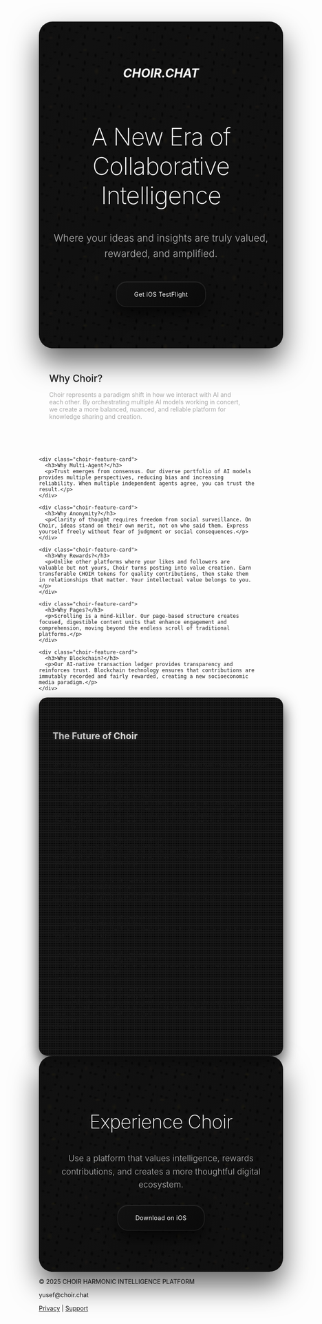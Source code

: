 <div class="page-section">
  <div class="choir-hero-section">
    <i><h1>CHOIR.CHAT</h1></i>
    <h2>A New Era of Collaborative Intelligence</h2>
    <p class="choir-tagline">Where your ideas and insights are truly valued, rewarded, and amplified.</p>
    <div class="choir-cta-buttons">
      <a href="https://testflight.apple.com/join/bDv6gSEB" class="choir-cta-button choir-primary">Get iOS TestFlight</a>
    </div>
  </div>
</div>

<div class="page-section">
  <div class="choir-features-grid">
    <div class="choir-feature-card">
      <h3>Why Choir?</h3>
      <p>Choir represents a paradigm shift in how we interact with AI and each other. By orchestrating multiple AI models working in concert, we create a more balanced, nuanced, and reliable platform for knowledge sharing and creation.</p>
    </div>

    <div class="choir-feature-card">
      <h3>Why Multi-Agent?</h3>
      <p>Trust emerges from consensus. Our diverse portfolio of AI models provides multiple perspectives, reducing bias and increasing reliability. When multiple independent agents agree, you can trust the result.</p>
    </div>

    <div class="choir-feature-card">
      <h3>Why Anonymity?</h3>
      <p>Clarity of thought requires freedom from social surveillance. On Choir, ideas stand on their own merit, not on who said them. Express yourself freely without fear of judgment or social consequences.</p>
    </div>

    <div class="choir-feature-card">
      <h3>Why Rewards?</h3>
      <p>Unlike other platforms where your likes and followers are valuable but not yours, Choir turns posting into value creation. Earn transferable CHOIR tokens for quality contributions, then stake them in relationships that matter. Your intellectual value belongs to you.</p>
    </div>

    <div class="choir-feature-card">
      <h3>Why Pages?</h3>
      <p>Scrolling is a mind-killer. Our page-based structure creates focused, digestible content units that enhance engagement and comprehension, moving beyond the endless scroll of traditional platforms.</p>
    </div>

    <div class="choir-feature-card">
      <h3>Why Blockchain?</h3>
      <p>Our AI-native transaction ledger provides transparency and reinforces trust. Blockchain technology ensures that contributions are immutably recorded and fairly rewarded, creating a new socioeconomic media paradigm.</p>
    </div>
  </div>
</div>

<div class="page-section">
  <div class="choir-future-section">
    <h2>The Future of Choir</h2>
    <p>We're building a dynamic, collaborative platform that will continue to evolve with these exciting features:</p>

    <div class="choir-future-features">
      <div class="choir-future-feature">
        <h4>Relationship Staking</h4>
        <p>Invest your earned CHOIR tokens directly into meaningful connections. Stake tokens to respond to someone's idea—they can engage and lock tokens into a shared relationship, or ignore you and keep them. Real skin in the game for quality discourse.</p>
      </div>

      <div class="choir-future-feature">
        <h4>Multiparty Relationships</h4>
        <p>Form groups with shared token pools. Members can exit unilaterally, taking their share, creating dynamic communities with real economic alignment.</p>
      </div>

      <div class="choir-future-feature">
        <h4>Multimodality</h4>
        <p>Voice, image, and eventually video input/output will create more natural and versatile human-AI interactions.</p>
      </div>

      <div class="choir-future-feature">
        <h4>Local Embeddings</h4>
        <p>Enhanced contextual understanding through localized knowledge representation.</p>
      </div>

      <div class="choir-future-feature">
        <h4>Per-User Memory</h4>
        <p>Personalized experiences that remember your preferences and past interactions.</p>
      </div>

      <div class="choir-future-feature">
        <h4>Like Minds Discovery</h4>
        <p>AI identifies intellectual compatibility through citation patterns and conversation quality, introducing you to kindred spirits based on merit, not metrics.</p>
      </div>
    </div>
  </div>
</div>

<div class="page-section">
  <div class="choir-cta-section">
    <h2>Experience Choir</h2>
    <p>Use a platform that values intelligence, rewards contributions, and creates a more thoughtful digital ecosystem.</p>
    <div class="choir-cta-buttons">
      <a href="https://testflight.apple.com/join/bDv6gSEB" class="choir-cta-button choir-primary">Download on iOS</a>
    </div>
  </div>

  <!-- Footer at bottom of last page -->
  <footer class="page-footer">
    <p class="copyright">© 2025 CHOIR HARMONIC INTELLIGENCE PLATFORM</p>
    <p>yusef@choir.chat</p>
    <div class="footer-links">
      <a href="/privacy" class="footer-link">Privacy</a>
      <span class="footer-divider">|</span>
      <a href="/support" class="footer-link">Support</a>
    </div>
  </footer>
</div>

<style>
.choir-hero-section {
  text-align: center;
  padding: 4rem 2rem;
  margin-bottom: 0;
  background: linear-gradient(135deg, rgba(18, 18, 18, 0.98), rgba(10, 10, 10, 0.95));
  color: var(--text-color-primary, #f8f8f8);
  border-radius: var(--border-radius-lg, 32px);
  box-shadow:
    0 32px 64px rgba(0, 0, 0, 0.6),
    0 0 0 1px rgba(248, 248, 248, 0.1),
    inset 0 1px 0 rgba(255, 255, 255, 0.1);
  position: relative;
  overflow: hidden;
  width: 100%;
  max-width: 900px;

  /* Balanced forged carbon texture with subtle gold accents */
  background-image:
    /* Subtle gold veins */
    radial-gradient(ellipse 12px 8px at 17.3% 23.7%, rgba(184, 115, 51, 0.05) 0%, transparent 60%),
    radial-gradient(ellipse 9px 6px at 67.1% 41.2%, rgba(255, 215, 0, 0.04) 0%, transparent 70%),
    radial-gradient(ellipse 10px 14px at 83.8% 72.4%, rgba(218, 165, 32, 0.045) 0%, transparent 65%),
    radial-gradient(ellipse 8px 11px at 28.9% 81.6%, rgba(184, 115, 51, 0.035) 0%, transparent 75%),
    /* Carbon fiber fragments */
    radial-gradient(ellipse 5px 8px at 19.7% 31.2%, rgba(0, 0, 0, 0.75) 0%, transparent 80%),
    radial-gradient(ellipse 7px 4px at 62.3% 18.9%, rgba(0, 0, 0, 0.65) 0%, transparent 75%),
    radial-gradient(ellipse 4px 9px at 78.1% 59.4%, rgba(0, 0, 0, 0.8) 0%, transparent 85%),
    radial-gradient(ellipse 8px 5px at 31.6% 73.8%, rgba(0, 0, 0, 0.55) 0%, transparent 70%),
    radial-gradient(ellipse 6px 7px at 71.9% 87.2%, rgba(0, 0, 0, 0.7) 0%, transparent 78%),
    radial-gradient(ellipse 9px 4px at 46.3% 42.7%, rgba(0, 0, 0, 0.5) 0%, transparent 65%),
    radial-gradient(ellipse 4px 8px at 89.4% 26.1%, rgba(0, 0, 0, 0.75) 0%, transparent 82%),
    radial-gradient(ellipse 7px 5px at 12.8% 67.5%, rgba(0, 0, 0, 0.6) 0%, transparent 72%),
    /* Base gradient */
    linear-gradient(135deg, rgba(12, 12, 12, 0.98), rgba(6, 6, 6, 0.96));
  background-size: 160px 160px, 160px 160px, 160px 160px, 160px 160px,
                   60px 60px, 60px 60px, 60px 60px, 60px 60px, 60px 60px, 60px 60px,
                   60px 60px, 60px 60px,
                   100% 100%;
}

.choir-hero-section::before {
  content: '';
  position: absolute;
  top: 0;
  left: 0;
  right: 0;
  bottom: 0;
  border-radius: var(--border-radius-lg, 32px);
  padding: 1px;
  background:
    /* Smooth holographic border */
    linear-gradient(45deg,
      #e8e8ff 0%, #f8f8f8 25%, #ffffff 50%, #f0f0f0 75%, #fff8e8 100%);
  background-size: 200% 200%;
  -webkit-mask: linear-gradient(#fff 0 0) content-box, linear-gradient(#fff 0 0);
  -webkit-mask-composite: xor;
  mask: linear-gradient(#fff 0 0) content-box, linear-gradient(#fff 0 0);
  mask-composite: exclude;
  opacity: 0.3;
  z-index: -1;
  animation: holographicShift 6s ease-in-out infinite;
}

.choir-hero-section::after {
  content: '';
  position: absolute;
  top: -40px;
  left: -40px;
  right: -40px;
  bottom: -40px;
  background: radial-gradient(ellipse at center, rgba(255, 255, 255, 0.05) 0%, transparent 70%);
  border-radius: var(--border-radius-lg, 32px);
  z-index: -2;
  animation: ambientPulse 4s ease-in-out infinite;
}

/* Remove crack overlay from hero section */

.choir-hero-section h2 {
  font-size: 3.5rem;
  font-weight: 200;
  margin-bottom: 1.5rem;
  color: #ffffff;
  display: inline-block;
  text-shadow: none;
  position: relative;
  z-index: 2;
  letter-spacing: -0.02em;

}

.choir-tagline {
  font-size: 1.4rem;
  font-weight: 300;
  margin-bottom: 3rem;
  max-width: 900px;
  margin-left: auto;
  margin-right: auto;
  color: var(--text-color-secondary, #b8b8b8);
  position: relative;
  z-index: 2;
  line-height: 1.6;
  letter-spacing: 0.01em;
}

.choir-cta-buttons {
  display: flex;
  justify-content: center;
  gap: 1rem;
  margin: 2rem 0;
}

.choir-cta-button {
  display: inline-block;
  padding: 0.8rem 1.5rem;
  border-radius: 30px;
  font-weight: bold;
  text-decoration: none;
  transition: all 0.3s ease;
}

.choir-cta-button.choir-primary {
  background: linear-gradient(135deg, rgba(18, 18, 18, 0.98), rgba(10, 10, 10, 0.95));
  color: #f8f8f8;
  border: 1px solid rgba(248, 248, 248, 0.1);
  box-shadow:
    0 16px 32px rgba(0, 0, 0, 0.6),
    0 0 0 1px rgba(255, 255, 255, 0.05),
    inset 0 1px 0 rgba(255, 255, 255, 0.1);
  position: relative;
  overflow: hidden;
  font-weight: 400;
  letter-spacing: 0.025em;
  padding: 20px 40px;
  border-radius: 24px;
}

.choir-cta-button.choir-primary::before {
  content: '';
  position: absolute;
  top: 0;
  left: 0;
  right: 0;
  bottom: 0;
  background: linear-gradient(135deg,
    rgba(232, 232, 255, 0.1),
    rgba(248, 248, 248, 0.08),
    rgba(255, 248, 232, 0.1));
  background-size: 200% 200%;
  opacity: 0;
  transition: all 0.6s cubic-bezier(0.4, 0, 0.2, 1);
  animation: holographicShift 4s ease-in-out infinite;
}

.choir-cta-button.choir-primary:hover {
  transform: translateY(-4px) scale(1.02);
  box-shadow:
    0 24px 48px rgba(0, 0, 0, 0.8),
    0 0 0 1px rgba(248, 248, 248, 0.2),
    inset 0 1px 0 rgba(255, 255, 255, 0.15),
    0 0 20px rgba(248, 248, 248, 0.1);
  border-color: rgba(248, 248, 248, 0.3);
  color: #ffffff;
  text-shadow: 0 0 12px rgba(248, 248, 248, 0.3);
}

.choir-cta-button.choir-primary:hover::before {
  opacity: 0.15;
}

.choir-features-grid {
  display: grid;
  grid-template-columns: repeat(auto-fit, minmax(300px, 1fr));
  gap: 2rem;
  margin: 0;
  width: 100%;
  max-width: 900px;
}

.choir-feature-card {
  background: var(--surface-color);
  border-radius: var(--border-radius-md, 16px);
  padding: 1.5rem;
  box-shadow:
    0 8px 25px var(--carbon-fiber-shadow),
    inset 0 1px 1px rgba(255, 255, 255, 0.05);
  transition: all 0.4s cubic-bezier(0.4, 0, 0.2, 1);
  border: 1px solid var(--carbon-fiber-border);
  position: relative;
  overflow: hidden;
  background-image:
    var(--carbon-fiber-bg),
    linear-gradient(
      45deg,
      rgba(0,0,0,0.9) 0%,
      rgba(64,64,64,0.1) 50%,
      rgba(0,0,0,0.9) 100%
    );
  background-size: 3px 3px, 100% 100%;
}

.choir-feature-card::before {
  content: '';
  position: absolute;
  top: 0;
  left: 0;
  right: 0;
  bottom: 0;
  background:
    linear-gradient(45deg,
      transparent 0%, transparent 75%,
      var(--gold-kintsugi-start) 75%, var(--gold-kintsugi-start) 78%,
      transparent 78%, transparent 85%,
      var(--gold-kintsugi-mid) 85%, var(--gold-kintsugi-mid) 88%,
      transparent 88%, transparent 95%,
      var(--gold-kintsugi-end) 95%, var(--gold-kintsugi-end) 98%);
  opacity: 0.15;
  z-index: 0;
  transition: opacity 0.4s ease;
  mix-blend-mode: overlay;
}

.choir-feature-card:hover {
  transform: translateY(-8px);
  box-shadow:
    0 15px 35px var(--carbon-fiber-shadow),
    inset 0 1px 1px rgba(255, 255, 255, 0.1);
  border-color: var(--gold-kintsugi-mid);
}

.choir-feature-card:hover::before {
  opacity: 0.6;
}

.choir-feature-card h3 {
  color: var(--text-color-primary);
  margin-bottom: 1rem;
  font-size: 1.4rem;
  font-weight: 500;
  text-shadow: none;
  position: relative;
}

.choir-feature-card p {
  color: #a8a8a8;
}

.choir-future-section {
  background: rgba(13, 13, 13, 0.95);
  padding: 3rem 2rem;
  border-radius: var(--border-radius-lg, 20px);
  margin: 0;
  box-shadow: 0 15px 35px rgba(0, 0, 0, 0.8);
  position: relative;
  width: 100%;
  max-width: 900px;
  /* Carbon fiber texture */
  background-image:
    linear-gradient(45deg, rgba(0, 0, 0, 0.9) 25%, transparent 25%),
    linear-gradient(-45deg, rgba(0, 0, 0, 0.9) 25%, transparent 25%);
  background-size: 4px 4px, 4px 4px;
}

.choir-future-section::before {
  content: '';
  position: absolute;
  top: 0;
  left: 0;
  right: 0;
  bottom: 0;
  border-radius: var(--border-radius-lg, 20px);
  padding: 2px;
  background:
    /* Irregular silver patina border */
    linear-gradient(45deg,
      #c0c0c0 0%, #c0c0c0 15%, transparent 15%, transparent 22%,
      #e5e4e2 22%, #e5e4e2 40%, transparent 40%, transparent 48%,
      #b87333 48%, #b87333 65%, transparent 65%, transparent 72%,
      #808080 72%, #808080 88%, transparent 88%, transparent 95%,
      #c0c0c0 95%, #c0c0c0 100%);
  -webkit-mask: linear-gradient(#fff 0 0) content-box, linear-gradient(#fff 0 0);
  -webkit-mask-composite: xor;
  mask: linear-gradient(#fff 0 0) content-box, linear-gradient(#fff 0 0);
  mask-composite: exclude;
  opacity: 0.3;
  z-index: -1;
}

/* Remove the prominent diagonal line from future section */

.choir-future-section h2 {
  text-align: center;
  margin-bottom: 2rem;
  background: linear-gradient(90deg, #c0c0c0, #e5e4e2);
  -webkit-background-clip: text;
  background-clip: text;
  color: transparent;
  display: inline-block;
  margin-left: auto;
  margin-right: auto;
  width: fit-content;
  text-shadow: 0 0 12px rgba(192, 192, 192, 0.3);
  position: relative;
  z-index: 2;
}

.choir-future-features {
  display: grid;
  grid-template-columns: repeat(auto-fit, minmax(250px, 1fr));
  gap: 1.5rem;
  position: relative;
  z-index: 2;
}

.choir-future-feature {
  background: var(--surface-color);
  border-radius: var(--border-radius-md, 16px);
  padding: 1.5rem;
  box-shadow:
    0 8px 25px var(--carbon-fiber-shadow),
    inset 0 1px 1px rgba(255, 255, 255, 0.05);
  border: 1px solid var(--carbon-fiber-border);
  transition: all 0.4s cubic-bezier(0.4, 0, 0.2, 1);
  position: relative;
  overflow: hidden;
  background-image:
    var(--carbon-fiber-bg),
    linear-gradient(
      45deg,
      rgba(0,0,0,0.9) 0%,
      rgba(64,64,64,0.1) 50%,
      rgba(0,0,0,0.9) 100%
    );
  background-size: 3px 3px, 100% 100%;
}

.choir-future-feature::before {
  content: '';
  position: absolute;
  top: 0;
  left: 0;
  right: 0;
  bottom: 0;
  background:
    linear-gradient(45deg,
      transparent 0%, transparent 75%,
      var(--gold-kintsugi-start) 75%, var(--gold-kintsugi-start) 78%,
      transparent 78%, transparent 85%,
      var(--gold-kintsugi-mid) 85%, var(--gold-kintsugi-mid) 88%,
      transparent 88%, transparent 95%,
      var(--gold-kintsugi-end) 95%, var(--gold-kintsugi-end) 98%);
  opacity: 0.15;
  z-index: 0;
  transition: opacity 0.4s ease;
  mix-blend-mode: overlay;
}

.choir-future-feature:hover {
  transform: translateY(-8px);
  box-shadow:
    0 15px 35px var(--carbon-fiber-shadow),
    inset 0 1px 1px rgba(255, 255, 255, 0.1);
  border-color: var(--gold-kintsugi-mid);
}

.choir-future-feature:hover::before {
  opacity: 0.6;
}

.choir-future-feature h4 {
  color: var(--text-color-primary);
  margin-bottom: 1rem;
  font-size: 1.4rem;
  font-weight: 500;
  text-shadow: none;
  position: relative;
  z-index: 1;
}

.choir-future-feature p {
  color: #a8a8a8;
  position: relative;
  z-index: 1;
}

.choir-cta-section {
  text-align: center;
  padding: 4rem 2rem;
  background: linear-gradient(135deg, rgba(18, 18, 18, 0.98), rgba(10, 10, 10, 0.95));
  color: var(--text-color-primary, #f8f8f8);
  border-radius: var(--border-radius-lg, 32px);
  margin: 0;
  box-shadow:
    0 32px 64px rgba(0, 0, 0, 0.6),
    0 0 0 1px rgba(248, 248, 248, 0.1),
    inset 0 1px 0 rgba(255, 255, 255, 0.1);
  position: relative;
  overflow: hidden;
  width: 100%;
  max-width: 900px;

  /* Balanced forged carbon texture with subtle gold accents - variant pattern */
  background-image:
    /* Subtle gold veins - different positions */
    radial-gradient(ellipse 11px 7px at 22.8% 29.1%, rgba(255, 215, 0, 0.04) 0%, transparent 65%),
    radial-gradient(ellipse 8px 10px at 73.4% 19.7%, rgba(184, 115, 51, 0.035) 0%, transparent 75%),
    radial-gradient(ellipse 13px 6px at 91.2% 68.3%, rgba(218, 165, 32, 0.05) 0%, transparent 60%),
    radial-gradient(ellipse 9px 12px at 16.7% 79.4%, rgba(255, 215, 0, 0.03) 0%, transparent 78%),
    /* Carbon fiber fragments - different arrangement */
    radial-gradient(ellipse 6px 9px at 24.1% 35.8%, rgba(0, 0, 0, 0.7) 0%, transparent 78%),
    radial-gradient(ellipse 5px 4px at 68.9% 22.4%, rgba(0, 0, 0, 0.75) 0%, transparent 82%),
    radial-gradient(ellipse 4px 8px at 82.7% 63.1%, rgba(0, 0, 0, 0.65) 0%, transparent 75%),
    radial-gradient(ellipse 8px 5px at 39.4% 77.6%, rgba(0, 0, 0, 0.6) 0%, transparent 72%),
    radial-gradient(ellipse 5px 7px at 76.2% 89.3%, rgba(0, 0, 0, 0.8) 0%, transparent 85%),
    radial-gradient(ellipse 7px 4px at 51.8% 46.7%, rgba(0, 0, 0, 0.55) 0%, transparent 68%),
    radial-gradient(ellipse 4px 6px at 93.6% 31.2%, rgba(0, 0, 0, 0.73) 0%, transparent 80%),
    radial-gradient(ellipse 6px 5px at 18.3% 71.9%, rgba(0, 0, 0, 0.67) 0%, transparent 76%),
    /* Base gradient */
    linear-gradient(135deg, rgba(12, 12, 12, 0.98), rgba(6, 6, 6, 0.96));
  background-size: 150px 150px, 150px 150px, 150px 150px, 150px 150px,
                   55px 55px, 55px 55px, 55px 55px, 55px 55px, 55px 55px, 55px 55px,
                   55px 55px, 55px 55px,
                   100% 100%;
}

.choir-cta-section::before {
  content: '';
  position: absolute;
  top: 0;
  left: 0;
  right: 0;
  bottom: 0;
  border-radius: var(--border-radius-lg, 32px);
  padding: 1px;
  background:
    /* Smooth holographic border matching hero section */
    linear-gradient(135deg,
      #e8e8ff 0%, #f8f8f8 25%, #ffffff 50%, #f0f0f0 75%, #fff8e8 100%);
  background-size: 200% 200%;
  -webkit-mask: linear-gradient(#fff 0 0) content-box, linear-gradient(#fff 0 0);
  -webkit-mask-composite: xor;
  mask: linear-gradient(#fff 0 0) content-box, linear-gradient(#fff 0 0);
  mask-composite: exclude;
  opacity: 0.3;
  z-index: -1;
  animation: holographicShift 6s ease-in-out infinite;
}

.choir-cta-section::after {
  content: '';
  position: absolute;
  top: -40px;
  left: -40px;
  right: -40px;
  bottom: -40px;
  background: radial-gradient(ellipse at center, rgba(255, 255, 255, 0.05) 0%, transparent 70%);
  border-radius: var(--border-radius-lg, 32px);
  z-index: -2;
  animation: ambientPulse 4s ease-in-out infinite;
}

/* Remove the prominent diagonal line from CTA section */

.choir-cta-section h2 {
  font-size: 2.75rem;
  font-weight: 200;
  margin-bottom: 1.5rem;
  background: linear-gradient(135deg, #ffffff, #f8f8f8, #e0e0e0, #f0f0f0);
  background-size: 200% 200%;
  -webkit-background-clip: text;
  background-clip: text;
  color: transparent;
  display: inline-block;
  text-shadow: 0 0 25px rgba(248, 248, 248, 0.2);
  position: relative;
  z-index: 2;
  letter-spacing: -0.02em;
  animation: holographicShift 8s ease-in-out infinite;
}

.choir-cta-section p {
  font-size: 1.2rem;
  font-weight: 300;
  color: #b8b8b8;
  position: relative;
  z-index: 2;
  line-height: 1.6;
  letter-spacing: 0.01em;
  margin-bottom: 2rem;
}

@media (max-width: 768px) {
  .choir-features-grid, .choir-future-features {
    grid-template-columns: 1fr;
  }

  .choir-hero-section h2 {
    font-size: 2rem;
  }
}
</style>
